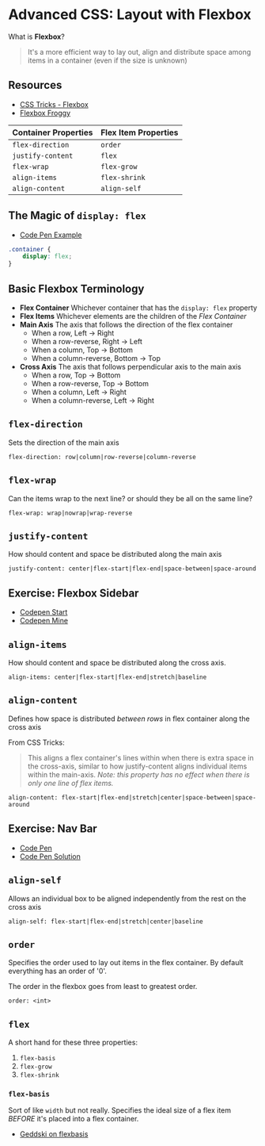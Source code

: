 # Advanced CSS: Layout with Flexbox

What is **Flexbox**?

> It's a more efficient way to lay out, align and distribute space among items in a container (even if the size is unknown)

## Resources

- [CSS Tricks - Flexbox](https://css-tricks.com/snippets/css/a-guide-to-flexbox/)
- [Flexbox Froggy](http://flexboxfroggy.com/)

| Container Properties | Flex Item Properties |
|------------|------------|
|`flex-direction`|`order`|
|`justify-content`|`flex`|
|`flex-wrap`|`flex-grow`|
|`align-items`|`flex-shrink`|
|`align-content`|`align-self`|

## The Magic of `display: flex`

- [Code Pen Example](https://codepen.io/Colt/pen/MvwVJe)

```css
.container {
    display: flex;
}
```

## Basic Flexbox Terminology

- **Flex Container** Whichever container that has the `display: flex` property
- **Flex Items** Whichever elements are the children of the *Flex Container*
- **Main Axis** The axis that follows the direction of the flex container
  - When a row, Left -> Right
  - When a row-reverse, Right -> Left
  - When a column, Top -> Bottom
  - When a column-reverse, Bottom -> Top
- **Cross Axis** The axis that follows perpendicular axis to the main axis
  - When a row, Top -> Bottom
  - When a row-reverse, Top -> Bottom
  - When a column, Left -> Right
  - When a column-reverse, Left -> Right

## `flex-direction`

Sets the direction of the main axis

`flex-direction: row|column|row-reverse|column-reverse`

## `flex-wrap`

Can the items wrap to the next line? or should they be all on the same line?

`flex-wrap: wrap|nowrap|wrap-reverse`

## `justify-content`

How should content and space be distributed along the main axis

`justify-content: center|flex-start|flex-end|space-between|space-around`

## Exercise: Flexbox Sidebar

- [Codepen Start](https://codepen.io/Colt/pen/GvpNEE?editors=1100)
- [Codepen Mine](https://codepen.io/neenjaw/pen/qYaYgM?editors=1100)

## `align-items`

How should content and space be distributed along the cross axis.

`align-items: center|flex-start|flex-end|stretch|baseline`

## `align-content`

Defines how space is distributed *between rows* in flex container along the cross axis

From CSS Tricks:

> This aligns a flex container's lines within when there is extra space in the cross-axis, similar to how justify-content aligns individual items within the main-axis.
> *Note: this property has no effect when there is only one line of flex items.*

`align-content: flex-start|flex-end|stretch|center|space-between|space-around`

## Exercise: Nav Bar

- [Code Pen](https://codepen.io/neenjaw/pen/erdozz?editors=1100)
- [Code Pen Solution](https://codepen.io/Colt/pen/WEQQwq)

## `align-self`

Allows an individual box to be aligned independently from the rest on the cross axis

`align-self: flex-start|flex-end|stretch|center|baseline`

## `order`

Specifies the order used to lay out items in the flex container. By default everything has an order of '0'.

The order in the flexbox goes from least to greatest order.

`order: <int>`

## `flex`

A short hand for these three properties:

1. `flex-basis`
2. `flex-grow`
3. `flex-shrink`

### `flex-basis`

Sort of like `width` but not really.  Specifies the ideal size of a flex item *BEFORE* it's placed into a flex container.

- [Geddski on flexbasis](http://gedd.ski/post/the-difference-between-width-and-flex-basis/)
